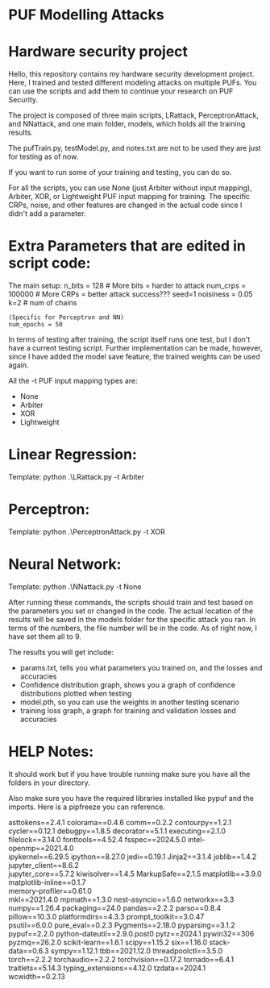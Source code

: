 # PUF Modelling Attacks
# Hardware security project

Hello, this repository contains my hardware security development project. Here, I trained and tested different modeling attacks on multiple PUFs. You can use the scripts and add them to continue your research on PUF Security. 

The project is composed of three main scripts, LRattack, PerceptronAttack, and NNattack, and one main folder, models, which holds all the training results. 

The pufTrain.py, testModel.py, and notes.txt are not to be used they are just for testing as of now. 

If you want to run some of your training and testing, you can do so.

For all the scripts, you can use None (just Arbiter without input mapping), Arbiter, XOR, or Lightweight PUF input mapping for training. The specific CRPs, noise, and other features are changed in the actual code since I didn't add a parameter. 

# Extra Parameters that are edited in script code:
  The main setup: 
    n_bits = 128 # More bits = harder to attack
    num_crps = 100000  # More CRPs = better attack success???
    seed=1
    noisiness = 0.05
    k=2 # num of chains

    (Specific for Perceptron and NN)
    num_epochs = 50


In terms of testing after training, the script itself runs one test, but I don't have a current testing script. Further implementation can be made, however, since I have added the model save feature, the trained weights can be used again.

All the -t PUF input mapping types are:
- None
- Arbiter
- XOR
- Lightweight

# Linear Regression:
  Template: 
    python .\LRattack.py -t Arbiter
# Perceptron:
  Template: 
    python .\PerceptronAttack.py -t XOR      
# Neural Network:
  Template: 
    python .\NNattack.py -t None

After running these commands, the scripts should train and test based on the parameters you set or changed in the code. The actual location of the results will be saved in the models folder for the specific attack you ran. In terms of the numbers, the file number will be in the code. As of right now, I have set them all to 9. 

The results you will get include:

- params.txt, tells you what parameters you trained on, and the losses and accuracies
- Confidence distribution graph, shows you a graph of confidence distributions plotted when testing
- model.pth, so you can use the weights in another testing scenario
- training loss graph, a graph for training and validation losses and accuracies 



# HELP Notes:
It should work but if you have trouble running make sure you have all the folders in your directory. 

Also make sure you have the required libraries installed like pypuf and the imports. Here is a pipfreeze you can reference.

asttokens==2.4.1
colorama==0.4.6
comm==0.2.2
contourpy==1.2.1
cycler==0.12.1
debugpy==1.8.5
decorator==5.1.1
executing==2.1.0
filelock==3.14.0
fonttools==4.52.4
fsspec==2024.5.0
intel-openmp==2021.4.0      
ipykernel==6.29.5
ipython==8.27.0
jedi==0.19.1
Jinja2==3.1.4
joblib==1.4.2
jupyter_client==8.6.2       
jupyter_core==5.7.2
kiwisolver==1.4.5
MarkupSafe==2.1.5
matplotlib==3.9.0
matplotlib-inline==0.1.7    
memory-profiler==0.61.0     
mkl==2021.4.0
mpmath==1.3.0
nest-asyncio==1.6.0
networkx==3.3
numpy==1.26.4
packaging==24.0
pandas==2.2.2
parso==0.8.4
pillow==10.3.0
platformdirs==4.3.3
prompt_toolkit==3.0.47      
psutil==6.0.0
pure_eval==0.2.3
Pygments==2.18.0
pyparsing==3.1.2
pypuf==2.2.0
python-dateutil==2.9.0.post0
pytz==2024.1
pywin32==306
pyzmq==26.2.0
scikit-learn==1.6.1
scipy==1.15.2
six==1.16.0
stack-data==0.6.3
sympy==1.12.1
tbb==2021.12.0
threadpoolctl==3.5.0
torch==2.2.2
torchaudio==2.2.2
torchvision==0.17.2
tornado==6.4.1
traitlets==5.14.3
typing_extensions==4.12.0
tzdata==2024.1
wcwidth==0.2.13
